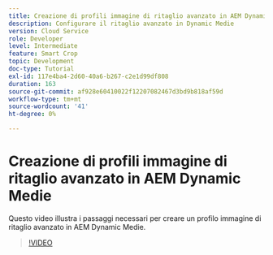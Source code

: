 ```yaml
---
title: Creazione di profili immagine di ritaglio avanzato in AEM Dynamic Medie
description: Configurare il ritaglio avanzato in Dynamic Medie
version: Cloud Service
role: Developer
level: Intermediate
feature: Smart Crop
topic: Development
doc-type: Tutorial
exl-id: 117e4ba4-2d60-40a6-b267-c2e1d99df808
duration: 163
source-git-commit: af928e60410022f12207082467d3bd9b818af59d
workflow-type: tm+mt
source-wordcount: '41'
ht-degree: 0%

---
```


# Creazione di profili immagine di ritaglio avanzato in AEM Dynamic Medie

Questo video illustra i passaggi necessari per creare un profilo immagine di ritaglio avanzato in AEM Dynamic Medie.

>[!VIDEO](https://video.tv.adobe.com/v/335460?quality=12&learn=on)
